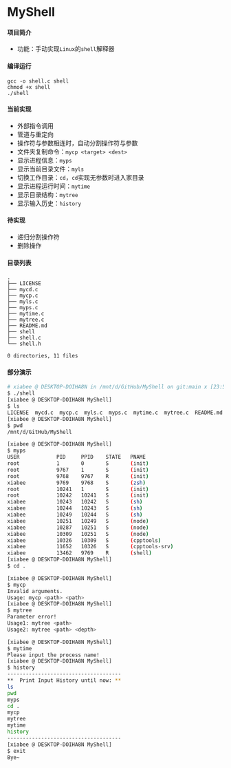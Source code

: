 # MyShell



#### 项目简介

* 功能：手动实现`Linux`的`shell`解释器



#### 编译运行

```
gcc -o shell.c shell
chmod +x shell
./shell
```



#### 当前实现

* 外部指令调用
* 管道与重定向
* 操作符与参数相连时，自动分割操作符与参数
* 文件夹复制命令：`mycp <target> <dest>`
* 显示进程信息：`myps`
* 显示当前目录文件：`myls`
* 切换工作目录：`cd`，`cd`实现无参数时进入家目录
* 显示进程运行时间：`mytime`
* 显示目录结构：`mytree`
* 显示输入历史：`history`



#### 待实现

* 递归分割操作符
* 删除操作



#### 目录列表

```
.
├── LICENSE
├── mycd.c
├── mycp.c
├── myls.c
├── myps.c
├── mytime.c
├── mytree.c
├── README.md
├── shell
├── shell.c
└── shell.h

0 directories, 11 files
```



#### 部分演示

```bash
# xiabee @ DESKTOP-DOIHA8N in /mnt/d/GitHub/MyShell on git:main x [23:51:21]
$ ./shell
[xiabee @ DESKTOP-DOIHA8N MyShell]
$ ls
LICENSE  mycd.c  mycp.c  myls.c  myps.c  mytime.c  mytree.c  README.md  shell  shell.c  shell.h
[xiabee @ DESKTOP-DOIHA8N MyShell]
$ pwd
/mnt/d/GitHub/MyShell

[xiabee @ DESKTOP-DOIHA8N MyShell]
$ myps
USER            PID     PPID    STATE   PNAME
root            1       0       S       (init)
root            9767    1       S       (init)
root            9768    9767    R       (init)
xiabee          9769    9768    S       (zsh)
root            10241   1       S       (init)
root            10242   10241   S       (init)
xiabee          10243   10242   S       (sh)
xiabee          10244   10243   S       (sh)
xiabee          10249   10244   S       (sh)
xiabee          10251   10249   S       (node)
xiabee          10287   10251   S       (node)
xiabee          10309   10251   S       (node)
xiabee          10326   10309   S       (cpptools)
xiabee          11652   10326   S       (cpptools-srv)
xiabee          13462   9769    R       (shell)
[xiabee @ DESKTOP-DOIHA8N MyShell]
$ cd .

[xiabee @ DESKTOP-DOIHA8N MyShell]
$ mycp
Invalid arguments.
Usage: mycp <path> <path>
[xiabee @ DESKTOP-DOIHA8N MyShell]
$ mytree
Parameter error!
Usage1: mytree <path>
Usage2: mytree <path> <depth>

[xiabee @ DESKTOP-DOIHA8N MyShell]
$ mytime
Please input the process name!
[xiabee @ DESKTOP-DOIHA8N MyShell]
$ history
-------------------------------------
**  Print Input History until now: **
ls
pwd
myps
cd .
mycp
mytree
mytime
history
-------------------------------------
[xiabee @ DESKTOP-DOIHA8N MyShell]
$ exit
Bye~
```



